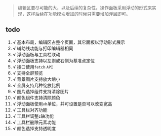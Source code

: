 > 编辑区要尽可能的大，以及后续的复杂性，操作面板采用浮动的形式来实现，这样后续在功能模块增加的时候只需要增加浮层即可。

## todo
1. √ 基本布局，编辑区占整个页面，其它面板以浮动形式展示
2. √ 辅助线功能与打印编辑器相同
3. √ 浮动面板与工具栏联动
4. √ 浮动面板支持以左则或右侧为基准点定位
5. √ 接口使用`fetch` `API`
6. √ 支持全屏预览
7. √ 背景图片支持放大缩小
8. √ 全屏支持几种绽放比例
9. √ 图片选择组件支持清除图片
10. √ 颜色组件支持清除颜色
11. √ 浮动面板使用`vh`单位，并可设置是否可以改变宽高
12. √ 工具栏对齐功能
13. √ 工具栏调整`z`轴功能
14. √ 工具栏删除元素功能
15. √ 颜色选择支持透明度